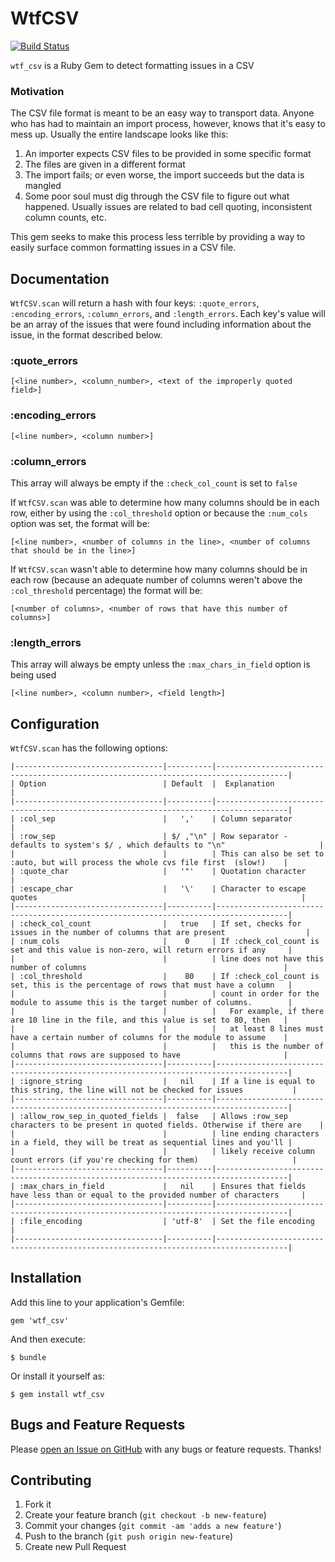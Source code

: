 # WtfCSV

[![Build Status](https://secure.travis-ci.org/gremerritt/wtf_csv.png?branch=master)](http://travis-ci.org/gremerritt/wtf_csv)

`wtf_csv` is a Ruby Gem to detect formatting issues in a CSV

### Motivation

The CSV file format is meant to be an easy way to transport data. Anyone who has had to maintain an import process, however, knows that it's easy to mess up. Usually the entire landscape looks like this:
  1. An importer expects CSV files to be provided in some specific format
  2. The files are given in a different format
  3. The import fails; or even worse, the import succeeds but the data is mangled
  4. Some poor soul must dig through the CSV file to figure out what happened. Usually issues are related to bad cell quoting, inconsistent column counts, etc.
  
This gem seeks to make this process less terrible by providing a way to easily surface common formatting issues in a CSV file.

## Documentation

`WtfCSV.scan` will return a hash with four keys: `:quote_errors`, `:encoding_errors`, `:column_errors`, and `:length_errors`. Each key's value will be an array of the issues that were found including information about the issue, in the format described below.

### :quote_errors
`[<line number>, <column_number>, <text of the improperly quoted field>]`

### :encoding_errors
`[<line number>, <column number>]`

### :column_errors
This array will always be empty if the `:check_col_count` is set to `false`

If `WtfCSV.scan` was able to determine how many columns should be in each row, either by using the `:col_threshold` option or because the `:num_cols` option was set, the format will be:

`[<line number>, <number of columns in the line>, <number of columns that should be in the line>]`

If `WtfCSV.scan` wasn't able to determine how many columns should be in each row (because an adequate number of columns weren't above the `:col_threshold` percentage) the format will be:

`[<number of columns>, <number of rows that have this number of columns>]`

### :length_errors
This array will always be empty unless the `:max_chars_in_field` option is being used

`[<line number>, <column number>, <field length>]`

## Configuration

`WtfCSV.scan` has the following options:
```
|---------------------------------|----------|--------------------------------------------------------------------------------------|
| Option                          | Default  |  Explanation                                                                         |
|---------------------------------|----------|--------------------------------------------------------------------------------------|
| :col_sep                        |   ','    | Column separator                                                                     |
| :row_sep                        | $/ ,"\n" | Row separator - defaults to system's $/ , which defaults to "\n"                     |
|                                 |          | This can also be set to :auto, but will process the whole cvs file first  (slow!)    |
| :quote_char                     |   '"'    | Quotation character                                                                  |
| :escape_char                    |   '\'    | Character to escape quotes                                                           |
|---------------------------------|----------|--------------------------------------------------------------------------------------|
| :check_col_count                |   true   | If set, checks for issues in the number of columns that are present                  |
| :num_cols                       |    0     | If :check_col_count is set and this value is non-zero, will return errors if any     |
|                                 |          | line does not have this number of columns                                            |
| :col_threshold                  |    80    | If :check_col_count is set, this is the percentage of rows that must have a column   |
|                                 |          | count in order for the module to assume this is the target number of columns.        |
|                                 |          |   For example, if there are 10 line in the file, and this value is set to 80, then   |
|                                 |          |   at least 8 lines must have a certain number of columns for the module to assume    |
|                                 |          |   this is the number of columns that rows are supposed to have                       |
|---------------------------------|----------|--------------------------------------------------------------------------------------|
| :ignore_string                  |   nil    | If a line is equal to this string, the line will not be checked for issues           |
|---------------------------------|----------|--------------------------------------------------------------------------------------|
| :allow_row_sep_in_quoted_fields |  false   | Allows :row_sep characters to be present in quoted fields. Otherwise if there are    |
|                                 |          | line ending characters in a field, they will be treat as sequential lines and you'll |
|                                 |          | likely receive column count errors (if you're checking for them)                     |
|---------------------------------|----------|--------------------------------------------------------------------------------------|
| :max_chars_in_field             |   nil    | Ensures that fields have less than or equal to the provided number of characters     |
|---------------------------------|----------|--------------------------------------------------------------------------------------|
| :file_encoding                  | 'utf-8'  | Set the file encoding                                                                |
|---------------------------------|----------|--------------------------------------------------------------------------------------|
```

## Installation

Add this line to your application's Gemfile:

    gem 'wtf_csv'

And then execute:

    $ bundle

Or install it yourself as:

    $ gem install wtf_csv

## Bugs and Feature Requests

Please [open an Issue on GitHub](https://github.com/gremerritt/wtf_csv/issues) with any bugs or feature requests. Thanks!

## Contributing

1. Fork it
2. Create your feature branch (`git checkout -b new-feature`)
3. Commit your changes (`git commit -am 'adds a new feature'`)
4. Push to the branch (`git push origin new-feature`)
5. Create new Pull Request
